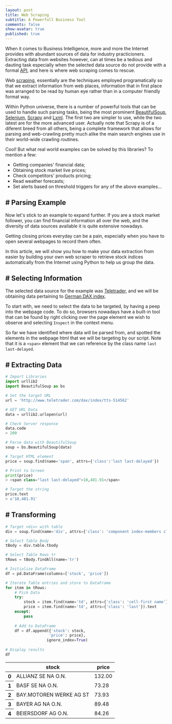 ```yaml
---
layout: post
title: Web Scraping
subtitle: A Powerfull Business Tool
comments: false
show-avatar: true
published: true
---
```


When it comes to Business Intelligence, more and more the Internet provides with abundant sources of data for industry practicioners. 
Extracting data from websites however, can at times be a tedious and dauting task especially when the selected data source do not provide with a formal <a href='https://en.wikipedia.org/wiki/Web_API'>API</a>, and here is where web scraping comes to rescue.

Web <a href='https://en.wikipedia.org/wiki/Web_scraping'>scraping</a>, essentially are the techniques employed programatically so that we extract information from web places, information that in first place was arranged to be read by human eye rather than in a computer friendly format way.

Within Python universe, there is a number of powerful tools that can be used to handle such parsing tasks, being the most prominent <a href='https://pypi.python.org/pypi/beautifulsoup4'>BeautifulSoup</a>, <a href='https://pypi.python.org/pypi/selenium'>Selenium</a>, <a href='https://pypi.python.org/pypi/Scrapy'>Scrapy</a> and <a href='https://pypi.python.org/pypi/lxml'>Lxml</a>. The first two are simpler to use, while the two latest are for the more advanced user. Actually note that Scrapy is of a diferent breed from all others, being a complete framework that allows for parsing and web-crawling pretty much alike the main search engines use in their world-wide crawling routines.

Cool! But what real world examples can be solved by this libraries? To mention a few:

* Getting companies' financial data;
* Obtaining stock market live prices;
* Check competitors' products pricing;
* Read weather forecasts;
* Set alerts based on threshold triggers for any of the above examples...


## # Parsing Example

Now let's stick to an example to expand further. If you are a stock market follower, you can find financial information all over the web, and the diversity of data sources available it is quite extensive nowadays.

Getting closing prices everyday can be a pain, especially when you have to open several webpages to record them often.

In this article, we will show you how to make your data extraction from easier by building your own web scraper to retrieve stock indices automatically from the Internet using Python to help us group the data. 



## # Selecting Information

The selected data source for the example was <a href='http://www.teletrader.com/'>Teletrader</a>, and we will be obtaining data pertaining to <a href='http://www.teletrader.com/dax/index/tts-514562'>German DAX index</a>.

<IMAGE0>

To start with, we need to select the data to be targeted, by having a peep into the webpage code. To do so, browsers nowadays have a built-in tool that can be found by right clicking over the page element we wish to observe and selecting `Inspect` in the context menu.

<IMAGE1>

<IMAGE2>

So far we have identified where data will be parsed from, and spotted the elements in the webpage html that we will be targeting by our script. Note that it is a `<span>` element that we can reference by the class name `last last-delayed`.


## # Extracting Data 

```python
# Import Libraries
import urllib2
import BeautifulSoup as bs

# Set the target URL
url = 'http://www.teletrader.com/dax/index/tts-514562'

# GET URL Data
data = urllib2.urlopen(url)

# Check Server response
data.code
> 200

# Parse data with BeautifulSoup
soup = bs.BeautifulSoup(data)
```

```python
# Target HTML element
price = soup.find(name='span', attrs={'class':'last last-delayed'})

# Print to Screen
print(price)
> <span class="last last-delayed">10,481.91</span>

# Target the string
price.text
> u'10,481.91'
```

## # Transforming

```python
# Target <div> with table
div = soup.find(name='div', attrs={'class': 'component index-members clearfix'})

# Select Table Body
tBody = div.table.tbody

# Select Table Rows tr
tRows = tBody.findAll(name='tr')
```

```python
# Initialize DataFrame
df = pd.DataFrame(columns=['stock', 'price'])

# Iterate Table entries and store to DataFrame
for item in tRows:
    # Pick Data
    try:
        stock = item.find(name='td', attrs={'class': 'cell-first name'}).text
        price = item.find(name='td', attrs={'class': 'last'}).text
    except:
        pass
    
    # Add to DataFrame
    df = df.append({'stock': stock,
                   'price': price},
                  ignore_index=True)
    
# Display results
df
```

<div>
	<table border="0" class="dataframe">  <thead>    <tr style="text-align: center;">      <th></th>      <th>stock</th>      <th>price</th>    </tr>  </thead>  <tbody>    <tr>      <th>0</th>      <td>ALLIANZ SE NA O.N.</td>      <td>132.00</td>    </tr>    <tr>      <th>1</th>      <td>BASF SE NA O.N.</td>      <td>73.28</td>    </tr>    <tr>      <th>2</th>      <td>BAY.MOTOREN WERKE AG ST</td>      <td>73.93</td>    </tr>    <tr>      <th>3</th>      <td>BAYER AG NA O.N.</td>      <td>89.48</td>    </tr>    <tr>      <th>4</th>      <td>BEIERSDORF AG O.N.</td>      <td>84.26</td>    </tr>  </tbody></table>

</div>

